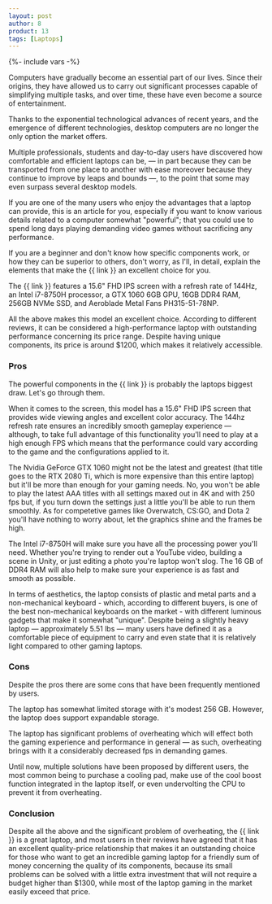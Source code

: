 ```yaml
---
layout: post
author: 8
product: 13
tags: [Laptops]
---
```


{%- include vars -%}

Computers have gradually become an essential part of our lives. Since their origins, they have allowed us to carry out significant processes capable of simplifying multiple tasks, and over time, these have even become a source of entertainment.

Thanks to the exponential technological advances of recent years, and the emergence of different technologies, desktop computers are no longer the only option the market offers.

Multiple professionals, students and day-to-day users have discovered how comfortable and efficient laptops can be, — in part because they can be transported from one place to another with ease moreover because they continue to improve by leaps and bounds —, to the point that some may even surpass several desktop models.

If you are one of the many users who enjoy the advantages that a laptop can provide, this is an article for you, especially if you want to know various details related to a computer somewhat "powerful"; that you could use to spend long days playing demanding video games without sacrificing any performance.

If you are a beginner and don't know how specific components work, or how they can be superior to others, don't worry, as I'll, in detail, explain the elements that make the {{ link }} an excellent
choice for you.

The {{ link }} features a 15.6" FHD IPS screen with a refresh rate of 144Hz, an Intel i7-8750H processor, a GTX 1060 6GB GPU, 16GB DDR4 RAM, 256GB NVMe SSD, and Aeroblade Metal Fans PH315-51-78NP.

All the above makes this model an excellent choice. According to different reviews, it can be considered a high-performance laptop with outstanding performance concerning its price range. Despite having unique components, its price is around $1200, which makes it relatively accessible.

### Pros

The powerful components in the {{ link }} is probably the laptops biggest draw. Let's go through them.

When it comes to the screen, this model has a 15.6" FHD IPS screen that provides wide viewing angles and excellent color accuracy. The 144hz refresh rate ensures an incredibly smooth gameplay experience — although, to take full advantage of this functionality you'll need to play at a high enough FPS which means that the performance could vary according to the game and the configurations applied to it.

The Nvidia GeForce GTX 1060 might not be the latest and greatest (that title goes to the RTX 2080 Ti, which is more expensive than this entire laptop) but it'll be more than enough for your gaming needs. No, you won't be able to play the latest AAA titles with all settings maxed out in 4K and with 250 fps but, if you turn down the settings just a little you'll be able to run them smoothly. As for competetive games like Overwatch, CS:GO, and Dota 2 you'll have nothing to worry about, let the graphics shine and the frames be high.

The Intel i7-8750H will make sure you have all the processing power you'll need. Whether you're trying to render out a YouTube video, building a scene in Unity, or just editing a photo you're laptop won't slog. The 16 GB of DDR4 RAM will also help to make sure your experience is as fast and smooth as possible.

In terms of aesthetics, the laptop consists of plastic and metal parts and a non-mechanical keyboard - which, according to different buyers, is one of the best non-mechanical keyboards on the market - with different luminous gadgets that make it somewhat "unique". Despite being a slightly heavy laptop — approximately 5.51 lbs — many users have defined it as a comfortable piece of equipment to carry and even state that it is relatively light compared to other gaming laptops.

### Cons

Despite the pros there are some cons that have been frequently mentioned by users.

The laptop has somewhat limited storage with it's modest 256 GB. However, the laptop does support expandable storage.

The laptop has significant problems of overheating which will effect both the gaming experience and performance in general — as such, overheating brings with it a considerably decreased fps in demanding games.

Until now, multiple solutions have been proposed by different users, the most common being to purchase a cooling pad, make use of the cool boost function integrated in the laptop itself, or even undervolting the CPU to prevent it from overheating.

### Conclusion

Despite all the above and the significant problem of overheating, the {{ link }} is a great laptop, and most users in their reviews have agreed that it has an excellent quality-price relationship that makes it an outstanding choice for those who want to get an incredible gaming laptop for a friendly sum of money concerning the quality of its components, because its small problems can be solved with a little extra investment that will not require a budget higher than $1300, while most of the laptop gaming in the market easily exceed that price.
